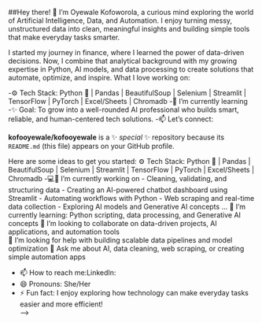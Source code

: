##Hey there! :wave: I’m Oyewale Kofoworola, a curious mind exploring the world of Artificial Intelligence, Data, and Automation.
 I enjoy turning messy, unstructured data into clean, meaningful insights and building simple tools that make everyday tasks smarter.
 
I started my journey in finance, where I learned the power of data-driven decisions. Now, I combine that analytical background with my growing expertise in Python, AI models, and data processing to create solutions that automate, optimize, and inspire.
 What I love working on:

-:gear: Tech Stack:
 Python :snake: | Pandas | BeautifulSoup | Selenium | Streamlit | TensorFlow | PyTorch | Excel/Sheets | Chromadb
-:seedling: I’m currently learning 
-:sparkles: Goal:
 To grow into a well-rounded AI professional who builds smart, reliable, and human-centered tech solutions.
-:mailbox: Let’s connect:
 

**kofooyewale/kofooyewale** is a ✨ _special_ ✨ repository because its `README.md` (this file) appears on your GitHub profile.

Here are some ideas to get you started:
:gear: Tech Stack:
 Python :snake: | Pandas | BeautifulSoup | Selenium | Streamlit | TensorFlow | PyTorch | Excel/Sheets | Chromadb
-:computer:🔭 I’m currently working on
    - Cleaning, validating, and structuring data
    - Creating an AI-powered chatbot dashboard using Streamlit
    - Automating workflows with Python
    - Web scraping and real-time data collection
    - Exploring AI models and Generative AI concepts ...
🌱 I’m currently learning: Python scripting, data processing, and Generative AI concepts
👯 I’m looking to collaborate on data-driven projects, AI applications, and automation tools  
🤔 I’m looking for help with building scalable data pipelines and model optimization
💬 Ask me about AI, data cleaning, web scraping, or creating simple automation apps
- 📫 How to reach me:LinkedIn:
- 😄 Pronouns: She/Her 
- ⚡ Fun fact: I enjoy exploring how technology can make everyday tasks easier and more efficient!  
-->
